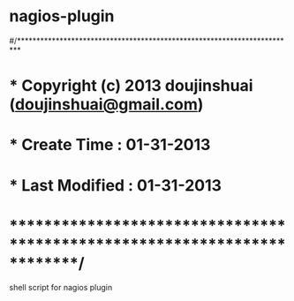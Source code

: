 nagios-plugin
=============

#/************************************************************************
# * Copyright (c) 2013 doujinshuai (doujinshuai@gmail.com)
# * Create Time   : 01-31-2013
# * Last Modified : 01-31-2013
# ************************************************************************/

shell script for nagios plugin
